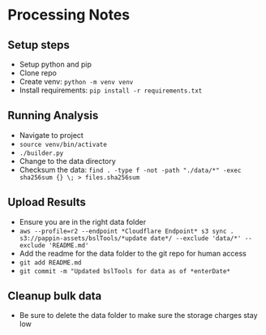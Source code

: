 # Processing Notes

## Setup steps

* Setup python and pip
* Clone repo
* Create venv: `python -m venv venv`
* Install requirements: `pip install -r requirements.txt`

## Running Analysis

* Navigate to project
* `source venv/bin/activate`
* `./builder.py`
* Change to the data directory
* Checksum the data: `find . -type f -not -path "./data/*" -exec sha256sum {} \; > files.sha256sum`

## Upload Results

* Ensure you are in the right data folder
* `aws --profile=r2 --endpoint *Cloudflare Endpoint* s3 sync . s3://pappin-assets/bslTools/*update date*/ --exclude 'data/*' --exclude 'README.md'`
* Add the readme for the data folder to the git repo for human access
* `git add README.md`
* `git commit -m "Updated bslTools for data as of *enterDate*`

## Cleanup bulk data

* Be sure to delete the data folder to make sure the storage charges stay low